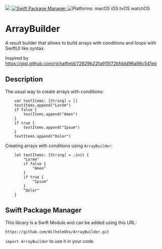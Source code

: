 <p>
    <img src="https://img.shields.io/badge/Swift-5-orange.svg" />
    <a href="https://swift.org/package-manager">
        <img src="https://img.shields.io/badge/spm-compatible-brightgreen.svg?style=flat" alt="Swift Package Manager" />
    </a>
    <img src="https://img.shields.io/badge/platforms-macOS iOS tvOS watchOS-brightgreen.svg?style=flat" alt="Platforms: macOS iOS tvOS watchOS" />
</p>

# ArrayBuilder

A result builder that allows to build arrays with conditions and loops with SwiftUI like syntax.

Inspired by https://gist.github.com/rjchatfield/72629b22fa915f72bfddd96a96c541eb

## Description

The usual way to create arrays with conditions:
```
    var textItems: [String] = []
    textItems.append("Lorem")
    if false {
        textItems.append("Amen")
    }
    if true {
        textItems.append("Ipsum")
    }
    textItems.append("Dolor")
```

Creating arrays with conditions using `ArrayBuilder`:
```
    let textItems: [String] = .init {
        "Lorem"
        if false {
            "Amen"
        }
        if true {
            "Ipsum"
        }
        "Dolor"
    }
```

## Swift Package Manager

This library is a Swift Module and can be added using this URL:
```
https://github.com/WilhelmOks/ArrayBuilder.git
```

`import ArrayBuilder` to use it in your code.
